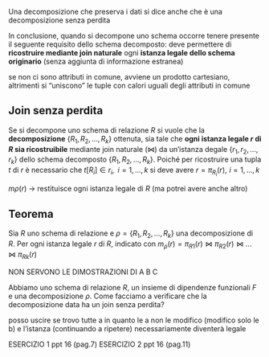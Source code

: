 Una decomposizione che preserva i dati si dice anche che è una decomposizione senza perdita

In conclusione, quando si decompone uno schema occorre tenere presente il seguente requisito dello schema decomposto: deve permettere di **ricostruire mediante join naturale** ogni **istanza legale dello schema originario** (senza aggiunta di informazione estranea)

se non ci sono attributi in comune, avviene un prodotto cartesiano, altrimenti si “uniscono” le tuple con calori uguali degli attributi in comune

## Join senza perdita
Se si decompone uno schema di relazione $R$ si vuole che la **decomposizione** $\{R_{1},R_{2},\dots ,R_{k}\}$ ottenuta, sia tale che **ogni istanza legale $r$ di $R$ sia ricostruibile** mediante join naturale ($\bowtie$) da un’istanza degale $\{r_{1},r_{2},\dots,r_{k}\}$ dello schema decomposto $\{R_{1},R_{2},\dots ,R_{k}\}$. Poiché per ricostruire una tupla $t$ di $r$ è necessario che $t[R_{i}]\in r_{i}, \,\,\,i=1,\dots,k$ si deve avere $r=\pi_{R_{i}}(r), \,\, i=1,\dots,k$

$m\rho(r)$ → restituisce ogni istanza legale di $R$ (ma potrei avere anche altro)

## Teorema
Sia $R$ uno schema di relazione e $\rho=\{R_{1},R_{2},\dots ,R_{k}\}$ una decomposizione di $R$. Per ogni istanza legale $r$ di $R$, indicato con $m_{\rho}(r)=\pi_{R1}(r)\bowtie \pi_{R2}(r)\bowtie\dots \bowtie \pi_{Rk}(r)$

NON SERVONO LE DIMOSTRAZIONI DI A B C



Abbiamo uno schema di relazione $R$, un insieme di dipendenze funzionali $F$ e una decomposizione $\rho$. Come facciamo a verificare che la decomposizione data ha un join senza perdita?


posso uscire se trovo tutte a in quanto le a non le modifico (modifico solo le b) e l’istanza (continuando a ripetere) necessariamente diventerà legale

ESERCIZIO 1 ppt 16 (pag.7)
ESERCIZIO 2 ppt 16 (pag.11)

